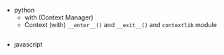 - python
    - with (Context Manager)
    - Context (with) `__enter__()` and `__exit__()` and `contextlib` module

```python

```

- javascript


```javascript
```